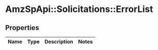 # AmzSpApi::Solicitations::ErrorList

## Properties
Name | Type | Description | Notes
------------ | ------------- | ------------- | -------------


